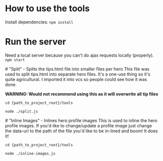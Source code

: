 # How to use the tools

Install dependencies:
```npm install```

# Run the server
Need a local server because you can't do ajax requests locally (properly).
```npm start```

# "Split" - Splits the tips.html file into smaller files per hero
This file was used to split tips.html into separate hero files. It's a one-use
thing so it's quite agricultural. I imported it into vcs so people could see how
it was done. 

**WARNING: Would not recommend using this as it will overwrite all tip files** 
    
```cd {path_to_project_root}/tools```

```node ./split.js```

# "Inline Images" - Inlines hero profile images
This is used to inline the hero profile images. If you'd like to change/update a 
profile image just change the data-uri to the path of the file you'd like to be 
in-lined and boom! It does it!
    
```cd {path_to_project_root}/tools```

```node ./inline-images.js```